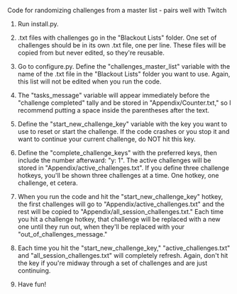 Code for randomizing challenges from a master list - pairs well with Twitch

1. Run install.py.

2. .txt files with challenges go in the "Blackout Lists" folder. One set of challenges should be in its own .txt file, one per line. These files will be copied from but never edited, so they're reusable.

3. Go to configure.py. Define the "challenges_master_list" variable with the name of the .txt file in the "Blackout Lists" folder you want to use. Again, this list will not be edited when you run the code.

4. The "tasks_message" variable will appear immediately before the "challenge completed" tally and be stored in "Appendix/Counter.txt," so I recommend putting a space inside the parentheses after the text.

5. Define the "start_new_challenge_key" variable with the key you want to use to reset or start the challenge. If the code crashes or you stop it and want to continue your current challenge, do NOT hit this key.

6. Define the "complete_challenge_keys" with the preferred keys, then include the number afterward: "y: 1". The active challenges will be stored in "Appendix/active_challenges.txt". If you define three challenge hotkeys, you'll be shown three challenges at a time. One hotkey, one challenge, et cetera.

7. When you run the code and hit the "start_new_challenge_key" hotkey, the first challenges will go to "Appendix/active_challenges.txt" and the rest will be copied to "Appendix/all_session_challenges.txt." Each time you hit a challenge hotkey, that challenge will be replaced with a new one until they run out, when they'll be replaced with your "out_of_challenges_message."

8. Each time you hit the "start_new_challenge_key," "active_challenges.txt" and "all_session_challenges.txt" will completely refresh. Again, don't hit the key if you're midway through a set of challenges and are just continuing.

9. Have fun!

